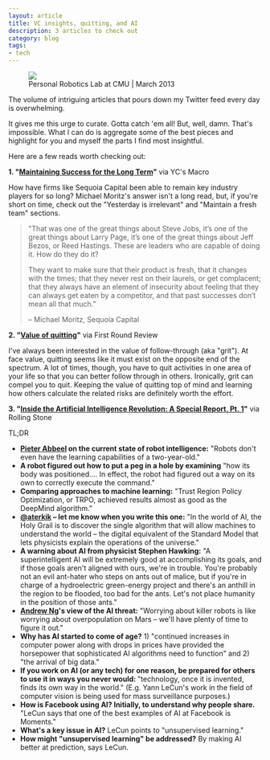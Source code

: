 ```yaml
---
layout: article
title: VC insights, quitting, and AI
description: 3 articles to check out
category: blog
tags: 
- tech
---
```


<figure>
<img src="{{ site.url }}/media/img/cmu-robot.jpg" class="img-border">
<figcaption>Personal Robotics Lab at CMU | March 2013</figcaption>
</figure>

<p>The volume of intriguing articles that pours down my Twitter feed every day is overwhelming.</p>

<p>It gives me this urge to curate. Gotta catch 'em all! But, well, damn. That's impossible. What I can do is aggregate some of the best pieces and highlight for you and myself the parts I find most insightful.</p>

<p>Here are a few reads worth checking out:</p>

<p><strong>1. "<a href="http://themacro.com/articles/2016/02/michael-moritz-sequoia-success/">Maintaining Success for the Long Term</a>"</strong> via YC's Macro</p>

<p>How have firms like Sequoia Capital been able to remain key industry players for so long? Michael Moritz's answer isn't a long read, but, if you're short on time, check out the "Yesterday is irrelevant" and "Maintain a fresh team" sections.</p>

<blockquote>
<p>"That was one of the great things about Steve Jobs, it’s one of the great things about Larry Page, it’s one of the great things about Jeff Bezos, or Reed Hastings. These are leaders who are capable of doing it. How do they do it?</p>

<p>They want to make sure that their product is fresh, that it changes with the times; that they never rest on their laurels, or get complacent; that they always have an element of insecurity about feeling that they can always get eaten by a competitor, and that past successes don’t mean all that much."</p> <citation>– Michael Moritz, Sequoia Capital</citation>
</blockquote>

<p><strong>2. "<a href="http://firstround.com/review/the-magical-benefits-of-the-quitters-mindset/">Value of quitting</a>"</strong> via First Round Review</p>

<p>I've always been interested in the value of follow-through (aka "grit"). At face value, quitting seems like it must exist on the opposite end of the spectrum. A lot of times, though, you have to quit activities in one area of your life so that you can better follow through in others. Ironically, grit can compel you to quit. Keeping the value of quitting top of mind and learning how others calculate the related risks are definitely worth the effort.</p>

<p><strong>3. "<a href="http://www.rollingstone.com/culture/features/inside-the-artificial-intelligence-revolution-a-special-report-pt-1-20160229#ixzz41o6bt0RK">Inside the Artificial Intelligence Revolution: A Special Report, Pt. 1</a>"</strong> via Rolling Stone</p>

<p>TL;DR</p>

<ul>
	<li><strong><a href="https://twitter.com/pabbeel">Pieter Abbeel</a> on the current state of robot intelligence:</strong> "Robots don't even have the learning capabilities of a two-year-old."</li>
	<li><strong>A robot figured out how to put a peg in a hole by examining</strong> "how its body was positioned.... In effect, the robot had figured out a way on its own to correctly execute the command."</li>
	<li><strong>Comparing approaches to machine learning:</strong> "Trust Region Policy Optimization, or TRPO, achieved results almost as good as the DeepMind algorithm."</li>
	<li><strong><a href="https://twitter.com/aterkik">@aterkik</a> – let me know when you write this one:</strong> "In the world of AI, the Holy Grail is to discover the single algorithm that will allow machines to understand the world – the digital equivalent of the Standard Model that lets physicists explain the operations of the universe."</li>
	<li><strong>A warning about AI from physicist Stephen Hawking:</strong> "A superintelligent AI will be extremely good at accomplishing its goals, and if those goals aren't aligned with ours, we're in trouble. You're probably not an evil ant-hater who steps on ants out of malice, but if you're in charge of a hydroelectric green-energy project and there's an anthill in the region to be flooded, too bad for the ants. Let's not place humanity in the position of those ants."</li>
	<li><strong><a href="https://twitter.com/AndrewYNg">Andrew Ng</a>'s view of the AI threat:</strong> "Worrying about killer robots is like worrying about overpopulation on Mars – we'll have plenty of time to figure it out."</li>
	<li><strong>Why has AI started to come of age?</strong> 1) "continued increases in computer power along with drops in prices have provided the horsepower that sophisticated AI algorithms need to function" and 2) "the arrival of big data."</li>
	<li><strong>If you work on AI (or any tech) for one reason, be prepared for others to use it in ways you never would: </strong> "technology, once it is invented, finds its own way in the world." (E.g. Yann LeCun's work in the field of computer vision is being used for mass surveillance purposes.)</li>
	<li><strong>How is Facebook using AI? Initially, to understand why people share.</strong>  "LeCun says that one of the best examples of AI at Facebook is Moments."</li>
	<li><strong>What's a key issue in AI?</strong> LeCun points to "unsupervised learning."</li>
	<li><strong>How might "unsupervised learning" be addressed?</strong> By making AI better at prediction, says LeCun.</li>
</ul>


